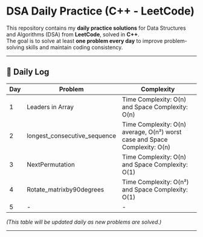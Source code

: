 # DSA Daily Practice (C++ - LeetCode)

This repository contains my **daily practice solutions** for Data Structures and Algorithms (DSA) from **LeetCode**, solved in **C++**.  
The goal is to solve at least **one problem every day** to improve problem-solving skills and maintain coding consistency.

---

## 📅 Daily Log

| Day | Problem | Complexity |
|-----|----------|------------|
| 1   | Leaders in Array | Time Complexity: O(n) and Space Complexity: O(n)|
| 2   | longest_consecutive_sequence | Time Complexity: O(n) average, O(n²) worst case and Space Complexity: O(n)|
| 3   | NextPermutation | Time Complexity: O(n) and Space Complexity: O(1)|
| 4   | Rotate_matrixby90degrees | Time Complexity: O(n²) and Space Complexity: O(1)
| 5   | - | - |

*(This table will be updated daily as new problems are solved.)*

---



